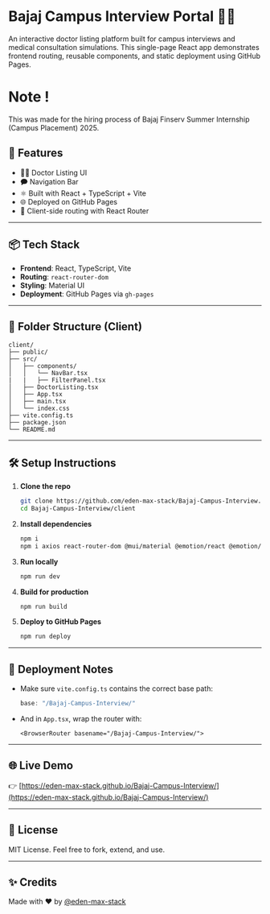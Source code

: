 # Bajaj Campus Interview Portal 🏪🏥

An interactive doctor listing platform built for campus interviews and medical consultation simulations. This single-page React app demonstrates frontend routing, reusable components, and static deployment using GitHub Pages.

# Note !

This was made for the hiring process of Bajaj Finserv Summer Internship (Campus Placement) 2025.

## 🚀 Features

- 🧑‍⚕️ Doctor Listing UI
- 🗭 Navigation Bar
- ⚛️ Built with React + TypeScript + Vite
- 🌐 Deployed on GitHub Pages
- 🎯 Client-side routing with React Router

---

## 📦 Tech Stack

- **Frontend**: React, TypeScript, Vite
- **Routing**: `react-router-dom`
- **Styling**: Material UI
- **Deployment**: GitHub Pages via `gh-pages`

---

## 📁 Folder Structure (Client)

```
client/
├── public/
├── src/
│   ├── components/
│   │   └── NavBar.tsx
|   |   ├── FilterPanel.tsx
│   ├── DoctorListing.tsx
│   ├── App.tsx
│   ├── main.tsx
│   └── index.css
├── vite.config.ts
├── package.json
└── README.md
```

---

## 🛠️ Setup Instructions

1. **Clone the repo**
   ```bash
   git clone https://github.com/eden-max-stack/Bajaj-Campus-Interview.git
   cd Bajaj-Campus-Interview/client
   ```

2. **Install dependencies**
   ```bash
   npm i
   npm i axios react-router-dom @mui/material @emotion/react @emotion/styled
   ```

3. **Run locally**
   ```bash
   npm run dev
   ```

4. **Build for production**
   ```bash
   npm run build
   ```

5. **Deploy to GitHub Pages**
   ```bash
   npm run deploy
   ```

---

## 🔧 Deployment Notes

- Make sure `vite.config.ts` contains the correct base path:

  ```ts
  base: "/Bajaj-Campus-Interview/"
  ```

- And in `App.tsx`, wrap the router with:

  ```tsx
  <BrowserRouter basename="/Bajaj-Campus-Interview/">
  ```

---

## 🌐 Live Demo

👉 [https://eden-max-stack.github.io/Bajaj-Campus-Interview/](https://eden-max-stack.github.io/Bajaj-Campus-Interview/)

---

## 📄 License

MIT License. Feel free to fork, extend, and use.

---

## ✨ Credits

Made with ❤️ by [@eden-max-stack](https://github.com/eden-max-stack)

